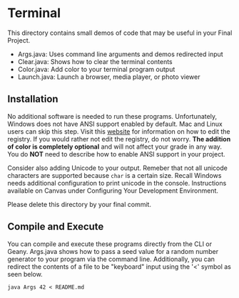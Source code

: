 # Terminal 

This directory contains small demos of code that may be useful in your Final Project.
- Args.java: Uses command line arguments and demos redirected input
- Clear.java: Shows how to clear the terminal contents
- Color.java: Add color to your terminal program output
- Launch.java: Launch a browser, media player, or photo viewer

## Installation
No additional software is needed to run these programs. Unfortunately, Windows does not have ANSI support enabled by default. Mac and Linux users can skip this step.
Visit this [website](https://superuser.com/questions/413073/windows-console-with-ansi-colors-handling) for information on how to edit the registry. 
If you would rather not edit the registry, do not worry. **The addition of color is completely optional** and will not affect your grade in any way. 
You do **NOT** need to describe how to enable ANSI support in your project.

Consider also adding Unicode to your output. Remeber that not all unicode characters are supported because `char` is a certain size. Recall Windows needs 
additional configuration to print unicode in the console. Instructions available on Canvas under Configuring Your Development Environment.

Please delete this directory by your final commit.

## Compile and Execute
You can compile and execute these programs directly from the CLI or Geany. Args.java shows how to pass a seed value for a random number generator to
your program via the command line. Additionally, you can redirect the contents of a file to be "keyboard" input using the '<' symbol as seen below.

`java Args 42 < README.md`
